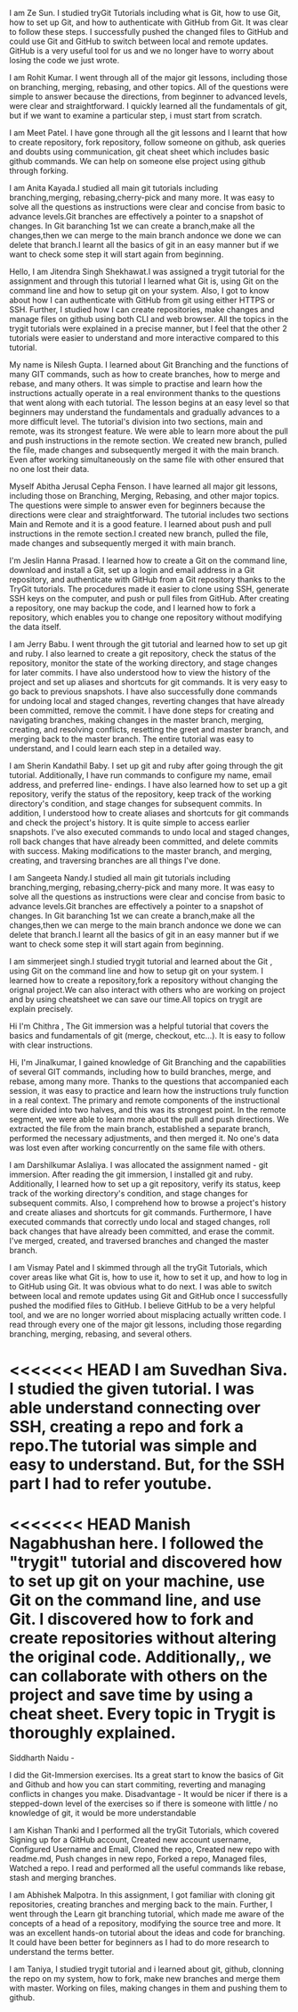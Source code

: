 ﻿I am Ze Sun. I studied tryGit Tutorials including what is Git, how to use Git, how to set up Git, and how to authenticate with GitHub from Git. It was clear to follow these steps. I successfully pushed the changed files to GitHub and could use Git and GitHub to switch between local and remote updates. GitHub is a very useful tool for us and we no longer have to worry about losing the code we just wrote.

I am Rohit Kumar. I went through all of the major git lessons, including those on branching, merging, rebasing, and other topics. All of the questions were simple to answer because the directions, from beginner to advanced levels, were clear and straightforward. I quickly learned all the fundamentals of git, but if we want to examine a particular step, i must start from scratch.

I am Meet Patel. I have gone through all the git lessons and I learnt that how to create repository, fork repository, follow someone on github, ask queries and doubts using communication, git cheat sheet which includes basic github commands. We can help on someone else project using github through forking.

I am Anita Kayada.I studied all main git tutorials including branching,merging, rebasing,cherry-pick and many more. It was easy to solve all the questions as instructions were clear and concise from basic to advance levels.Git branches are effectively a pointer to a snapshot of changes.
In Git baranching 1st we can create a branch,make all the changes,then we can merge to the main branch andonce we done we can delete that branch.I learnt all the basics of git in an easy manner but if we want to check some step it will start again from beginning.

Hello, I am Jitendra Singh Shekhawat.I was assigned a trygit tutorial for the assignment and through this tutorial I learned what Git is, using Git on the command line and how to setup git on your system. Also, I got to know about how I can authenticate with GitHub from git using either HTTPS or SSH. Further, I studied how I can create repositories, make changes and manage files on github using both CLI and web browser. All the topics in the trygit tutorials were explained in a precise manner, but I feel that the other 2 tutorials were easier to understand and more interactive compared to this tutorial. 

My name is Nilesh Gupta. I learned about Git Branching and the functions of many GIT commands, such as how to create branches, how to merge and rebase, and many others. It was simple to practise and learn how the instructions actually operate in a real environment thanks to the questions that went along with each tutorial. The lesson begins at an easy level so that beginners may understand the fundamentals and gradually advances to a more difficult level. The tutorial's division into two sections, main and remote, was its strongest feature. We were able to learn more about the pull and push instructions in the remote section. We created new branch, pulled the file, made changes and subsequently merged it with the main branch. Even after working simultaneously on the same file with other ensured that no one lost their data.

Myself Abitha Jerusal Cepha Fenson. I have learned all major git lessons, including those on Branching, Merging, Rebasing, and other major topics. The questions were simple to answer even for beginners because the directions were clear and straightforward. The tutorial includes two sections Main and Remote and it is a good feature. I learned about push and pull instructions in the remote section.I created new branch, pulled the file, made changes and subsequently merged it with main branch.

I'm Jeslin Hanna Prasad. I learned how to create a Git on the command line, download and install a Git, set up a login and email address in a Git repository, and authenticate with GitHub from a Git repository thanks to the TryGit tutorials. The procedures made it easier to clone using SSH, generate SSH keys on the computer, and push or pull files from GitHub. After creating a repository, one may backup the code, and I learned how to fork a repository, which enables you to change one repository without modifying the data itself.

I am Jerry Babu.  I went through the git tutorial and learned how to set up git and ruby. I also learned to create a git repository, check the status of the repository, monitor the state of the working directory, and stage changes for later commits. I have also understood how to view the history of the project and set up aliases and shortcuts for git commands. It is very easy to go back to previous snapshots. I have also successfully done commands for undoing local and staged changes, reverting changes that have already been committed, remove the commit. I have done steps for creating and navigating branches, making changes in the master branch, merging, creating, and resolving conflicts, resetting the greet and master branch, and merging back to the master branch. The entire tutorial was easy to understand, and I could learn each step in a detailed way.

I am Sherin Kandathil Baby. I set up git and ruby after going through the git tutorial. Additionally, I have run commands to configure my name, email address, and preferred line- endings. I have also learned how to set up a git repository, verify the status of the repository, keep track of the working directory's condition, and stage changes for subsequent commits. In addition, I understood how to create aliases and shortcuts for git commands and check the project's history. It is quite simple to access earlier snapshots. I've also executed commands to undo local and staged changes, roll back changes that have already been committed, and delete commits with success. Making modifications to the master branch, and merging, creating, and traversing branches are all things I've done.

I am Sangeeta Nandy.I studied all main git tutorials including branching,merging, rebasing,cherry-pick and many more. It was easy to solve all the questions as instructions were clear and concise from basic to advance levels.Git branches are effectively a pointer to a snapshot of changes. In Git baranching 1st we can create a branch,make all the changes,then we can merge to the main branch andonce we done we can delete that branch.I learnt all the basics of git in an easy manner but if we want to check some step it will start again from beginning.

I am simmerjeet singh.I studied trygit tutorial and learned about the Git , using Git on the command line and how to setup git on your system.
I learned how to create a repository,fork a repository without changing the orignal project.We can also interact with others who are working on project and by using cheatsheet we can save our time.All topics on trygit are explain precisely.

Hi I'm Chithra , The Git immersion was a helpful tutorial that covers the basics and fundamentals of git (merge, checkout, etc…). It is easy to follow with clear instructions.

Hi, I'm Jinalkumar, I gained knowledge of Git Branching and the capabilities of several GIT commands, including how to build branches, merge, and rebase, among many more. Thanks to the questions that accompanied each session, it was easy to practice and learn how the instructions truly function in a real context. The primary and remote components of the instructional were divided into two halves, and this was its strongest point. In the remote segment, we were able to learn more about the pull and push directions. We extracted the file from the main branch, established a separate branch, performed the necessary adjustments, and then merged it. No one's data was lost even after working concurrently on the same file with others.

I am Darshilkumar Aslaliya. I was allocated the assignment named - git immersion. After reading the git immersion, I installed git and ruby.  Additionally, I learned how to set up a git repository, verify its status, keep track of the working directory's condition, and stage changes for subsequent commits. Also, I comprehend how to browse a project's history and create aliases and shortcuts for git commands. Furthermore, I have executed commands that correctly undo local and staged changes, roll back changes that have already been committed, and erase the commit. I've merged, created, and traversed branches and changed the master branch.

I am Vismay Patel and I skimmed through all the tryGit Tutorials, which cover areas like what Git is, how to use it, how to set it up, and how to log in to GitHub using Git. It was obvious what to do next. I was able to switch between local and remote updates using Git and GitHub once I successfully pushed the modified files to GitHub. I believe GitHub to be a very helpful tool, and we are no longer worried about misplacing actually written code. I read through every one of the major git lessons, including those regarding branching, merging, rebasing, and several others.

<<<<<<< HEAD
I am Suvedhan Siva. I studied the given tutorial. I was able understand connecting over SSH, creating  a repo and fork a repo.The tutorial was simple and easy to understand. But, for the SSH part I had to refer youtube.
=======
<<<<<<< HEAD
Manish Nagabhushan here. I followed the "trygit" tutorial and discovered how to set up git on your machine, use Git on the command line, and use Git.
I discovered how to fork and create repositories without altering the original code.
Additionally,, we can collaborate with others on the project and save time by using a cheat sheet.
Every topic in Trygit is thoroughly explained.
=======
Siddharth Naidu - 

I did the Git-Immersion exercises. Its a great start to know the basics of Git and Github and how you can start commiting, reverting and managing conflicts in changes you make.
Disadvantage - It would be nicer if there is a stepped-down level of the exercises so if there is someone with little / no knowledge of git, it would be more understandable

I am Kishan Thanki and I performed all the tryGit Tutorials, which covered Signing up for a GitHub account, Created new account username, Configured Username and Email, Cloned the repo, Created new repo with readme.md, Push changes in new repo, Forked a repo, Managed files, Watched a repo. I read and performed all the useful commands like rebase, stash and merging branches.

I am Abhishek Malpotra. In this assignment, I got familiar with cloning git repositories, creating branches and merging back to the main. Further, I went through the Learn git branching tutorial, which made me aware of the concepts of a head of a repository, modifying the source tree and more. It was an excellent hands-on tutorial about the ideas and code for branching. It could have been better for beginners as I had to do more research to understand the terms better.

I am Taniya, I studied trygit tutorial and i learned about git, github, clonning the repo on my system, how to fork, make new branches and merge them with master. Working on files, making changes in them and pushing them to github.
